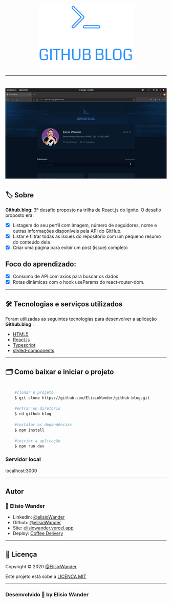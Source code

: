 <h1 align="center">
    <img src="src/assets/logo.svg"> 
</h1>

---

<h1 align="center">
    <img src="src/assets/github-blog.gif" width="600px"> 
</h1>

## 🏷️ Sobre 
**Github.blog**: 3º desafio proposto na trilha de React.js do Ignite.
O desafio proposto era:
- [x] Listagem do seu perfil com imagem, número de seguidores, nome e outras informações disponíveis pela API do GitHub.
- [x] Listar e filtrar todas as issues do repositório com um pequeno resumo do conteúdo dela
- [x] Criar uma página para exibir um post (issue) completo

## Foco do aprendizado:
- [x] Consumo de API com axios para buscar os dados
- [x] Rotas dinâmicas com o hook useParams do react-router-dom.

---

## 🛠️ Tecnologias e serviços utilizados
Foram utilizadas as seguintes tecnologias para desenvolver a aplicação **Github.blog** :

- [HTML5](https://html.com/)
- [React.js](https://pt-br.reactjs.org/)
- [Typescript](https://www.typescriptlang.org/)
- [styled-components](https://styled-components.com/)

---

## 🗂️ Como baixar e iniciar o projeto 

```bash

    #clonar o projeto
    $ git clone https://github.com/ElisioWander/github-blog.git

    #entrar no diretório
    $ cd github-blog

    #instalar as dependências
    $ npm install

    #iniciar a aplicação
    $ npm run dev
```
### Servidor local
localhost:3000

---

## Autor
### 👤 Elisio Wander

- Linkedin: [@elisioWander](https://www.linkedin.com/in/elisio-wander-b88b69136/)
- Github: [@elisioWander](https://github.com/ElisioWander)
- Site: [elisiowander.vercel.app](https://elisiowander.vercel.app)
- Deploy: [Coffee Delivery](https://github-blog-ig.vercel.app/)

---
## 📝 Licença
Copyright © 2020 [@ElisioWander](https://github.com/ElisioWander/coffee-delivery/blob/main/LICENSE)

Este projeto está sobe a [LICENÇA MIT](https://opensource.org/licenses/MIT)

---

### Desenvolvido 💜 by Elisio Wander
